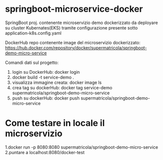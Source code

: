 # springboot-microservice-docker

SpringBoot proj. contenente microservizio demo dockerizzato da deployare su cluster Kubernates(EKS) tramite configurazione presente sotto application-k8s.config.yaml

DockerHub repo contenente image del microservizio dockerizzato: https://hub.docker.com/repository/docker/supermatricola/springboot-demo-micro-service

Comandi dati sul progetto:

1. login su DockerHub: docker login
2. docker build -t service-demo .
3. visualizza immagine creata:  docker image ls
4. crea tag su dockerHub: docker tag service-demo supermatricola/springboot-demo-micro-service
5. push su dockerHub: docker push supermatricola/springboot-demo-micro-service


# Come testare in locale il microservizio 

1.docker run -p 8080:8080 supermatricola/springboot-demo-micro-service
2.puntare a localhost:8080/docker-test
